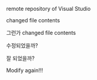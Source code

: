 ﻿remote repository of Visual Studio

changed file contents

 그런가
changed file contents

수정되었을까?

잘 되었을까?

Modify again!!!